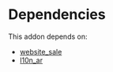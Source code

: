 # Dependencies

This addon depends on:

- [website_sale](https://github.com/bringout/oca-ocb-sale/tree/b79cef0fc454482466e93989011360a14a738822/odoo-bringout-oca-ocb-website_sale)
- [l10n_ar](https://github.com/bringout/oca-ocb-l10n_americas/tree/23d34e2ecea5f06f75e1318df14b02b8a5fcfa69/odoo-bringout-oca-ocb-l10n_ar)
